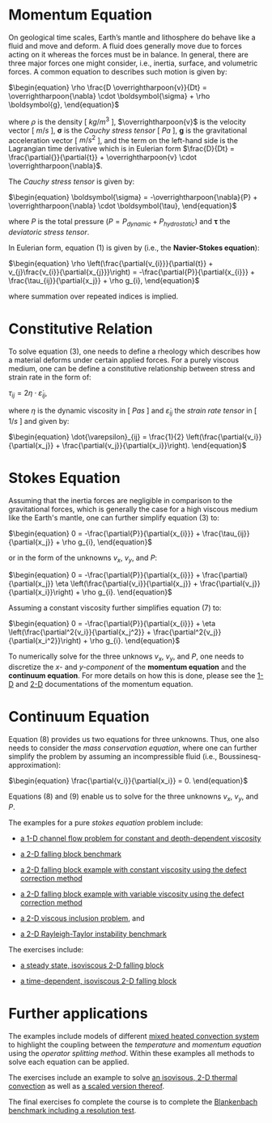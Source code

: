 # Momentum Equation

On geological time scales, Earth’s mantle and lithosphere do behave like a fluid and move and deform. A fluid does generally move due to forces acting on it whereas the forces must be in balance. In general, there are three major forces one might consider, i.e., inertia, surface, and volumetric forces. A common equation to describes such motion is given by: 

$\begin{equation}
\rho \frac{D \overrightharpoon{v}}{Dt} = \overrightharpoon{\nabla} \cdot \boldsymbol{\sigma} + \rho \boldsymbol{g},
\end{equation}$

where $\rho$ is the density [ $kg/m^3$ ], $\overrightharpoon{v}$ is the velocity vector [ $m/s$ ], $\boldsymbol{\sigma}$ is the *Cauchy stress tensor* [ $Pa$ ], $\boldsymbol{g}$ is the gravitational acceleration vector [ $m/s^2$ ], and the term on the left-hand side is the Lagrangian time derivative which is in Eulerian form $\frac{D}{Dt} = \frac{\partial{}}{\partial{t}} + \overrightharpoon{v} \cdot \overrightharpoon{\nabla}$. 

The *Cauchy stress tensor* is given by: 

$\begin{equation}
\boldsymbol{\sigma} = -\overrightharpoon{\nabla}{P} + \overrightharpoon{\nabla} \cdot \boldsymbol{\tau},
\end{equation}$

where $P$ is the total pressure ($P = P_{dynamic} + P_{hydrostatic}$) and $\boldsymbol{\tau}$ the *deviatoric stress tensor*. 

In Eulerian form, equation $(1)$ is given by (i.e., the **Navier-Stokes equation**):

$\begin{equation}
\rho \left(\frac{\partial{v_{i}}}{\partial{t}} + v_{j}\frac{v_{i}}{\partial{x_{j}}}\right) = -\frac{\partial{P}}{\partial{x_{i}}} + \frac{\tau_{ij}}{\partial{x_j}} + \rho g_{i},
\end{equation}$

where summation over repeated indices is implied.

# Constitutive Relation

To solve equation $(3)$, one needs to define a rheology which describes how a material deforms under certain applied forces. For a purely viscous medium, one can be define a constitutive relationship between stress and strain rate in the form of:

$\begin{equation}
\tau_{ij} = 2 \eta \cdot \dot{\varepsilon}_{ij},
\end{equation}$

where $\eta$ is the dynamic viscosity in [ $Pa s$ ] and $\dot{\varepsilon}_{ij}$ the *strain rate tensor* in [ $1/s$ ] and given by: 

$\begin{equation}
\dot{\varepsilon}_{ij} = \frac{1}{2} \left(\frac{\partial{v_i}}{\partial{x_j}} + \frac{\partial{v_j}}{\partial{x_i}}\right).
\end{equation}$

# Stokes Equation

Assuming that the inertia forces are negligible in comparison to the gravitational forces, which is generally the case for a high viscous medium like the Earth's mantle, one can further simplify equation $(3)$ to:

$\begin{equation}
0 = -\frac{\partial{P}}{\partial{x_{i}}} + \frac{\tau_{ij}}{\partial{x_j}} + \rho g_{i},
\end{equation}$

or in the form of the unknowns $v_x$, $v_y$, and $P$:

$\begin{equation}
0 = -\frac{\partial{P}}{\partial{x_{i}}} + \frac{\partial}{\partial{x_j}} \eta \left(\frac{\partial{v_i}}{\partial{x_j}} + \frac{\partial{v_j}}{\partial{x_i}}\right) + \rho g_{i}.
\end{equation}$

Assuming a constant viscosity further simplifies equation $(7)$ to: 

$\begin{equation}
0 = -\frac{\partial{P}}{\partial{x_{i}}} + \eta \left(\frac{\partial^2{v_i}}{\partial{x_j^2}} + \frac{\partial^2{v_j}}{\partial{x_i^2}}\right) + \rho g_{i}.
\end{equation}$

To numerically solve for the three unknows $v_x$, $v_y$, and $P$, one needs to discretize the $x$- and $y$*-component* of the **momentum equation** and the **continuum equation**. For more details on how this is done, please see the [1-D](./MomentumOneD.md) and [2-D](./MomentumTwoD.md) documentations of the momentum equation. 

# Continuum Equation

Equation $(8)$ provides us two equations for three unknowns. Thus, one also needs to consider the *mass conservation equation*, where one can further simplify the problem by assuming an incompressible fluid (i.e., Boussinesq-approximation):

$\begin{equation}
\frac{\partial{v_i}}{\partial{x_i}} = 0.
\end{equation}$

Equations $(8)$ and $(9)$ enable us to solve for the three unknowns $v_x$, $v_y$, and $P$. 

The examples for a pure *stokes equation* problem include: 
- [a 1-D channel flow problem for constant and depth-dependent viscosity](https://github.com/GeoSci-FFM/GeoModBox.jl/blob/main/examples/StokesEquation/1D/ChannelFlow_1D.jl)

- [a 2-D falling block benchmark](https://github.com/GeoSci-FFM/GeoModBox.jl/blob/main/examples/StokesEquation/2D/FallingBlockBenchmark.jl)

- [a 2-D falling block example with constant viscosity using the defect correction method](https://github.com/GeoSci-FFM/GeoModBox.jl/blob/main/examples/StokesEquation/2D/FallingBlockConstEta_DC.jl)

- [a 2-D falling block example with variable viscosity using the defect correction method](https://github.com/GeoSci-FFM/GeoModBox.jl/blob/main/examples/StokesEquation/2D/FallingBlockVarEta_DC.jl)

- [a 2-D viscous inclusion problem](https://github.com/GeoSci-FFM/GeoModBox.jl/blob/main/examples/StokesEquation/2D/ViscousInclusion.jl), and

- [a 2-D Rayleigh-Taylor instability benchmark](https://github.com/GeoSci-FFM/GeoModBox.jl/blob/main/examples/StokesEquation/2D/RTI.jl)

The exercises include: 

- [a steady state, isoviscous 2-D falling block](https://github.com/GeoSci-FFM/GeoModBox.jl/blob/main/exercises/09_2D_Falling_Block.ipynb)

- [a time-dependent, isoviscous 2-D falling block](https://github.com/GeoSci-FFM/GeoModBox.jl/blob/main/exercises/09_2D_Falling_Block_td.ipynb)

# Further applications

The examples include models of different [mixed heated convection system](https://github.com/GeoSci-FFM/GeoModBox.jl/blob/main/examples/MixedHeatedConvection/) to highlight the coupling between the *temperature* and *momentum equation* using the *operator splitting method*. Within these examples all methods to solve each equation can be applied. 

The exercises include an example to solve [an isovisous, 2-D thermal convection](https://github.com/GeoSci-FFM/GeoModBox.jl/blob/main/exercises/11_2D_Thermal_convection.ipynb) as well as [a scaled version thereof](https://github.com/GeoSci-FFM/GeoModBox.jl/blob/main/exercises/12_2D_Thermal_convection_scaled.ipynb). 

The final exercises fo complete the course is to complete the [Blankenbach benchmark including a resolution test](https://github.com/GeoSci-FFM/GeoModBox.jl/blob/main/exercises/13_Blankenbach_Benchmark.ipynb). 






